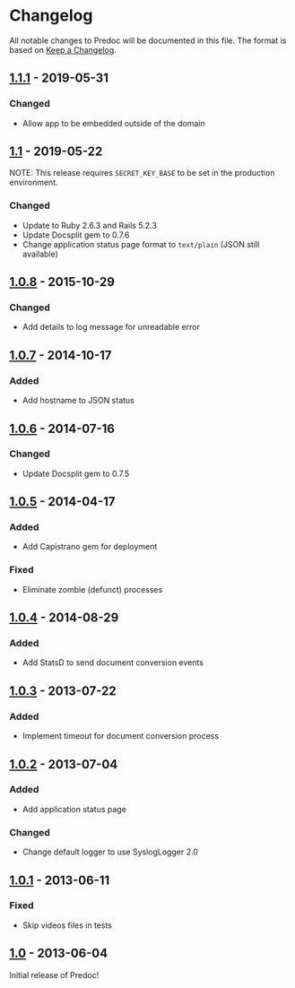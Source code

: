 # Changelog

All notable changes to Predoc will be documented in this file. The format is based on
[Keep a Changelog](https://keepachangelog.com/en/1.0.0/).

## [1.1.1] - 2019-05-31

### Changed
- Allow app to be embedded outside of the domain

## [1.1] - 2019-05-22

NOTE: This release requires `SECRET_KEY_BASE` to be set in the production environment.

### Changed
- Update to Ruby 2.6.3 and Rails 5.2.3
- Update Docsplit gem to 0.7.6
- Change application status page format to `text/plain` (JSON still available)

## [1.0.8] - 2015-10-29

### Changed
- Add details to log message for unreadable error

## [1.0.7] - 2014-10-17

### Added
- Add hostname to JSON status

## [1.0.6] - 2014-07-16

### Changed
- Update Docsplit gem to 0.7.5

## [1.0.5] - 2014-04-17

### Added
- Add Capistrano gem for deployment

### Fixed
- Eliminate zombie (defunct) processes

## [1.0.4] - 2014-08-29

### Added
- Add StatsD to send document conversion events

## [1.0.3] - 2013-07-22

### Added
- Implement timeout for document conversion process

## [1.0.2] - 2013-07-04

### Added
- Add application status page

### Changed
- Change default logger to use SyslogLogger 2.0

## [1.0.1] - 2013-06-11

### Fixed
- Skip videos files in tests

## [1.0] - 2013-06-04

Initial release of Predoc!

[1.1.1]: https://github.com/sfu/predoc/releases/tag/v1.1.1
[1.1]: https://github.com/sfu/predoc/releases/tag/v1.1
[1.0.8]: https://github.com/sfu/predoc/releases/tag/v1.0.8
[1.0.7]: https://github.com/sfu/predoc/releases/tag/v1.0.7
[1.0.6]: https://github.com/sfu/predoc/releases/tag/v1.0.6
[1.0.5]: https://github.com/sfu/predoc/releases/tag/v1.0.5
[1.0.4]: https://github.com/sfu/predoc/releases/tag/v1.0.4
[1.0.3]: https://github.com/sfu/predoc/releases/tag/v1.0.3
[1.0.2]: https://github.com/sfu/predoc/releases/tag/v1.0.2
[1.0.1]: https://github.com/sfu/predoc/releases/tag/v1.0.1
[1.0]: https://github.com/sfu/predoc/releases/tag/v1.0
